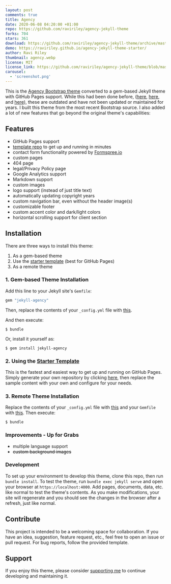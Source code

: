 ```yaml
---
layout: post
comments: true
title: Agency
date: 2020-06-08 04:20:00 +01:00
repo: https://github.com/raviriley/agency-jekyll-theme
forks: 704
stars: 361
download: https://github.com/raviriley/agency-jekyll-theme/archive/master.zip
demo: https://raviriley.github.io/agency-jekyll-theme-starter/
author: Ravi Riley
thumbnail: agency.webp
license: MIT
license_link: https://github.com/raviriley/agency-jekyll-theme/blob/master/LICENSE.txt
carousel:
  - 'screenshot.png'
---
```


This is the [Agency Bootstrap theme](https://startbootstrap.com/themes/agency/) converted to a gem-based Jekyll theme with GitHub Pages support. While this had been done before, ([here](https://github.com/y7kim/agency-jekyll-theme), [here](https://github.com/SotiriosVrachas/jekyll-theme-startbootstrap-agency), and [here](https://github.com/laklau/agency-jekyll-theme/)), these are outdated and have not been updated or maintained for years. I built this theme from the most recent Bootstrap source. I also added a lot of new features that go beyond the original theme's capabilities:

## Features

* GitHub Pages support
* [template repo][template] to get up and running in minutes
* contact form functionality powered by [Formspree.io](https://formspree.io)
* custom pages
* 404 page
* legal/Privacy Policy page
* Google Analytics support
* Markdown support
* custom images
* logo support (instead of just title text)
* automatically updating copyright years
* custom navigation bar, even without the header image(s)
* customizable footer
* custom accent color and dark/light colors
* horizontal scrolling support for client section

## Installation

There are three ways to install this theme:

1. As a gem-based theme
2. Use the [starter template][template]  (best for GitHub Pages)
3. As a remote theme

### 1. Gem-based Theme Installation

Add this line to your Jekyll site's `Gemfile`:

```ruby
gem "jekyll-agency"
```

Then, replace the contents of your `_config.yml` file with [this](https://github.com/raviriley/agency-jekyll-theme/blob/master/_config.yml).

And then execute:

`$ bundle`

Or, install it yourself as:

`$ gem install jekyll-agency`

### 2. Using the [Starter Template][template]

This is the fastest and easiest way to get up and running on GitHub Pages.
Simply generate your own repository by clicking [here](https://github.com/new?template_name=agency-jekyll-theme-starter&template_owner=raviriley), then replace the sample content with your own and configure for your needs.

### 3. Remote Theme Installation

Replace the contents of your `_config.yml` file with [this](https://raw.githubusercontent.com/raviriley/agency-jekyll-theme-starter/master/_config.yml) and your `Gemfile` with [this](https://raw.githubusercontent.com/raviriley/agency-jekyll-theme-starter/master/Gemfile). Then execute:

`$ bundle`

[template]: https://github.com/raviriley/agency-jekyll-theme-starter

### Improvements - Up for Grabs

* multiple language support
* ~~custom background images~~

### Development

To set up your environment to develop this theme, clone this repo, then run `bundle install`. To test the theme, run `bundle exec jekyll serve` and open your browser at `https://localhost:4000`. Add pages, documents, data, etc. like normal to test the theme's contents. As you make modifications, your site will regenerate and you should see the changes in the browser after a refresh, just like normal.

## Contribute

This project is intended to be a welcoming space for collaboration. If you have an idea, suggestion, feature request, etc., feel free to open an issue or pull request.
For bug reports, follow the provided template.

## Support

If you enjoy this theme, please consider [supporting me](https://www.paypal.me/raviriley) to continue developing and maintaining it.
